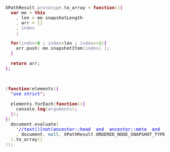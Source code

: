 <!--more-->


<pre>XPathResult<span style='color:#808030; '>.</span><span style='color:#797997; '>prototype</span><span style='color:#808030; '>.</span>to_array <span style='color:#808030; '>=</span> <span style='color:#800000; font-weight:bold; '>function</span><span style='color:#808030; '>(</span><span style='color:#808030; '>)</span><span style='color:#800080; '>{</span>
  <span style='color:#800000; font-weight:bold; '>var</span> me <span style='color:#808030; '>=</span> <span style='color:#800000; font-weight:bold; '>this</span>
    <span style='color:#808030; '>,</span> len <span style='color:#808030; '>=</span> me<span style='color:#808030; '>.</span>snapshotLength
    <span style='color:#808030; '>,</span> arr <span style='color:#808030; '>=</span> <span style='color:#808030; '>[</span><span style='color:#808030; '>]</span>
    <span style='color:#808030; '>,</span> <span style='color:#797997; '>index</span>
    <span style='color:#800080; '>;</span>
    
  <span style='color:#800000; font-weight:bold; '>for</span><span style='color:#808030; '>(</span><span style='color:#797997; '>index</span><span style='color:#808030; '>=</span><span style='color:#008c00; '>0</span> <span style='color:#800080; '>;</span> <span style='color:#797997; '>index</span><span style='color:#808030; '>&lt;</span>len <span style='color:#800080; '>;</span> <span style='color:#797997; '>index</span><span style='color:#808030; '>+=</span><span style='color:#008c00; '>1</span><span style='color:#808030; '>)</span><span style='color:#800080; '>{</span>
    arr<span style='color:#808030; '>.</span>push<span style='color:#808030; '>(</span> me<span style='color:#808030; '>.</span>snapshotItem<span style='color:#808030; '>(</span><span style='color:#797997; '>index</span><span style='color:#808030; '>)</span> <span style='color:#808030; '>)</span><span style='color:#800080; '>;</span>
  <span style='color:#800080; '>}</span>
  
  <span style='color:#800000; font-weight:bold; '>return</span> arr<span style='color:#800080; '>;</span>
<span style='color:#800080; '>}</span><span style='color:#800080; '>;</span>



<span style='color:#808030; '>(</span><span style='color:#800000; font-weight:bold; '>function</span><span style='color:#808030; '>(</span>elements<span style='color:#808030; '>)</span><span style='color:#800080; '>{</span>
  <span style='color:#800000; '>&quot;</span><span style='color:#0000e6; '>use strict</span><span style='color:#800000; '>&quot;</span><span style='color:#800080; '>;</span>

  elements<span style='color:#808030; '>.</span>forEach<span style='color:#808030; '>(</span><span style='color:#800000; font-weight:bold; '>function</span><span style='color:#808030; '>(</span><span style='color:#808030; '>)</span><span style='color:#800080; '>{</span>
    console<span style='color:#808030; '>.</span><span style='color:#800000; font-weight:bold; '>log</span><span style='color:#808030; '>(</span><span style='color:#797997; '>arguments</span><span style='color:#808030; '>)</span><span style='color:#800080; '>;</span>
  <span style='color:#800080; '>}</span><span style='color:#808030; '>)</span><span style='color:#800080; '>;</span>
<span style='color:#800080; '>}</span><span style='color:#808030; '>(</span>
  document<span style='color:#808030; '>.</span>evaluate<span style='color:#808030; '>(</span>
    <span style='color:#800000; '>&apos;</span><span style='color:#0000e6; '>//text()[not(ancestor::head  and  ancestor::meta  and  ancestor::link  and  ancestor::script  and  ancestor::style  and  ancestor::noscript  and  ancestor::code)]</span><span style='color:#800000; '>&apos;</span>
    <span style='color:#808030; '>,</span> document<span style='color:#808030; '>,</span> <span style='color:#0f4d75; '>null</span><span style='color:#808030; '>,</span> XPathResult<span style='color:#808030; '>.</span>ORDERED_NODE_SNAPSHOT_TYPE<span style='color:#808030; '>,</span> <span style='color:#0f4d75; '>null</span>
  <span style='color:#808030; '>)</span><span style='color:#808030; '>.</span>to_array<span style='color:#808030; '>(</span><span style='color:#808030; '>)</span>
<span style='color:#808030; '>)</span><span style='color:#808030; '>)</span><span style='color:#800080; '>;</span>
</pre>

